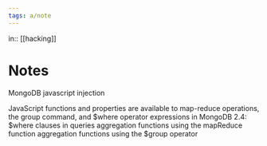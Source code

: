 ```yaml
---
tags: a/note
---
```

in:: [[hacking]]

# Notes
MongoDB javascript injection

JavaScript functions and properties are available to map-reduce operations, the group command, and $where operator expressions in MongoDB 2.4:
$where clauses in queries
aggregation functions using the mapReduce function
aggregation functions using the $group operator
